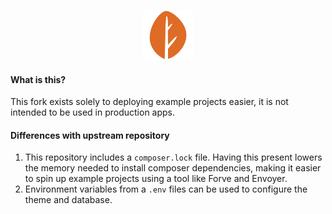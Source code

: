 <p align="center">
    <img src="https://github.com/octobercms/october/blob/master/themes/demo/assets/images/october.png?raw=true" alt="October" width="auto" height="80px" />
</p>

#### What is this?

This fork exists solely to deploying example projects easier, it is not intended to be used in production apps.

#### Differences with upstream repository

1. This repository includes a `composer.lock` file. Having this present lowers the memory needed to install composer dependencies, making it easier to spin up example projects using a tool like Forve and Envoyer.
2. Environment variables from a `.env` files can be used to configure the theme and database.
